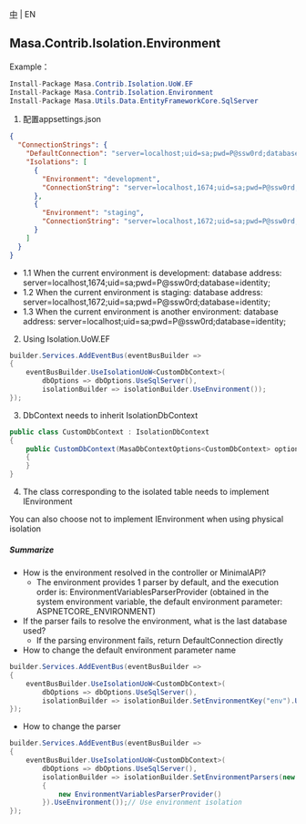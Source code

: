 [中](README.zh-CN.md) | EN

## Masa.Contrib.Isolation.Environment

Example：

```C#
Install-Package Masa.Contrib.Isolation.UoW.EF
Install-Package Masa.Contrib.Isolation.Environment
Install-Package Masa.Utils.Data.EntityFrameworkCore.SqlServer
```

1. 配置appsettings.json
``` appsettings.json
{
  "ConnectionStrings": {
    "DefaultConnection": "server=localhost;uid=sa;pwd=P@ssw0rd;database=identity;",
    "Isolations": [
      {
        "Environment": "development",
        "ConnectionString": "server=localhost,1674;uid=sa;pwd=P@ssw0rd;database=identity;"
      },
      {
        "Environment": "staging",
        "ConnectionString": "server=localhost,1672;uid=sa;pwd=P@ssw0rd;database=identity;"
      }
    ]
  }
}
```
* 1.1 When the current environment is development: database address: server=localhost,1674;uid=sa;pwd=P@ssw0rd;database=identity;
* 1.2 When the current environment is staging: database address: server=localhost,1672;uid=sa;pwd=P@ssw0rd;database=identity;
* 1.3 When the current environment is another environment: database address: server=localhost;uid=sa;pwd=P@ssw0rd;database=identity;

2. Using Isolation.UoW.EF
```` C#
builder.Services.AddEventBus(eventBusBuilder =>
{
    eventBusBuilder.UseIsolationUoW<CustomDbContext>(
        dbOptions => dbOptions.UseSqlServer(),
        isolationBuilder => isolationBuilder.UseEnvironment());
});
````

3. DbContext needs to inherit IsolationDbContext

```` C#
public class CustomDbContext : IsolationDbContext
{
    public CustomDbContext(MasaDbContextOptions<CustomDbContext> options) : base(options)
    {
    }
}
````

4. The class corresponding to the isolated table needs to implement IEnvironment

You can also choose not to implement IEnvironment when using physical isolation

##### Summarize

* How is the environment resolved in the controller or MinimalAPI?
    * The environment provides 1 parser by default, and the execution order is: EnvironmentVariablesParserProvider (obtained in the system environment variable, the default environment parameter: ASPNETCORE_ENVIRONMENT)
* If the parser fails to resolve the environment, what is the last database used?
    * If the parsing environment fails, return DefaultConnection directly
* How to change the default environment parameter name

```` C#
builder.Services.AddEventBus(eventBusBuilder =>
{
    eventBusBuilder.UseIsolationUoW<CustomDbContext>(
        dbOptions => dbOptions.UseSqlServer(),
        isolationBuilder => isolationBuilder.SetEnvironmentKey("env").UseEnvironment());// Use environment isolation
});
````
* How to change the parser

```` C#
builder.Services.AddEventBus(eventBusBuilder =>
{
    eventBusBuilder.UseIsolationUoW<CustomDbContext>(
        dbOptions => dbOptions.UseSqlServer(),
        isolationBuilder => isolationBuilder.SetEnvironmentParsers(new List<IEnvironmentParserProvider>()
        {
            new EnvironmentVariablesParserProvider()
        }).UseEnvironment());// Use environment isolation
});
````
